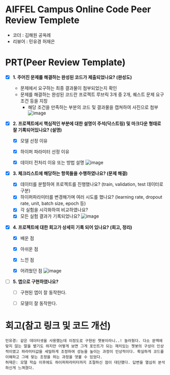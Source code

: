 # AIFFEL Campus Online Code Peer Review Templete
- 코더 : 김해원 공옥례
- 리뷰어 : 민유경 허재은


# PRT(Peer Review Template)
- [x]  **1. 주어진 문제를 해결하는 완성된 코드가 제출되었나요? (완성도)**
    - 문제에서 요구하는 최종 결과물이 첨부되었는지 확인
    - 문제를 해결하는 완성된 코드란 프로젝트 루브릭 3개 중 2개, 
    퀘스트 문제 요구조건 등을 지칭
        - 해당 조건을 만족하는 부분의 코드 및 결과물을 캡쳐하여 사진으로 첨부
![image](https://github.com/user-attachments/assets/ac19d6aa-16d1-441e-8b77-f3b0be70a1cf)

- [x]  **2. 프로젝트에서 핵심적인 부분에 대한 설명이 주석(닥스트링) 및 마크다운 형태로 잘 기록되어있나요? (설명)**
    - [x]  모델 선정 이유
    - [x]  하이퍼 파라미터 선정 이유
    - [x]  데이터 전처리 이유 또는 방법 설명
![image](https://github.com/user-attachments/assets/f56f8930-c07c-42ce-82d6-1fe624f599ae)


- [x]  **3. 체크리스트에 해당하는 항목들을 수행하였나요? (문제 해결)**
    - [x]  데이터를 분할하여 프로젝트를 진행했나요? (train, validation, test 데이터로 구분)
    - [x]  하이퍼파라미터를 변경해가며 여러 시도를 했나요? (learning rate, dropout rate, unit, batch size, epoch 등)
    - [x]  각 실험을 시각화하여 비교하였나요?
    - [x]  모든 실험 결과가 기록되었나요?
![image](https://github.com/user-attachments/assets/87e1f45d-ad39-426b-865f-7865f84564e1)

- [x]  **4. 프로젝트에 대한 회고가 상세히 기록 되어 있나요? (회고, 정리)**
    - [x]  배운 점
    - [x]  아쉬운 점
    - [x]  느낀 점
    - [x]  어려웠던 점
![image](https://github.com/user-attachments/assets/a32f1fbd-e237-44fa-9fc5-baf9ae9b6b9f)


- [ ]  **5.  앱으로 구현하였나요?**
    - [ ]  구현된 앱이 잘 동작한다.
    - [ ]  모델이 잘 동작한다.


# 회고(참고 링크 및 코드 개선)
```
민유경: 같은 데이터셋을 사용했는데 이정도로 구현된 챗봇이라니..! 놀라웠다. 다소 문맥에 맞지 않는 말을 뱉기도 하지만 어떻게 보면 그게 포인트가 되는 재치있는 챗봇의 구성이 인상적이였고 파라미터값을 세밀하게 조정하여 성능을 높이는 과정이 인상적이다. 확실하게 코드를 이해하고 그에 맞는 조정을 하는 과정을 엿볼 수 있었다.
허재은: 모델 학습 이후에도 하이퍼파라미터까지 조절하신 점이 대단했다. 답변을 열심히 분석하신게 느껴졌다.
```

